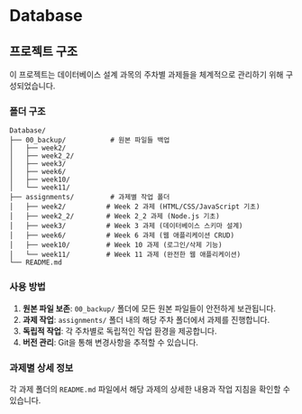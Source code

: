# Database

## 프로젝트 구조

이 프로젝트는 데이터베이스 설계 과목의 주차별 과제들을 체계적으로 관리하기 위해 구성되었습니다.

### 폴더 구조

```
Database/
├── 00_backup/           # 원본 파일들 백업
│   ├── week2/
│   ├── week2_2/
│   ├── week3/
│   ├── week6/
│   ├── week10/
│   └── week11/
├── assignments/         # 과제별 작업 폴더
│   ├── week2/          # Week 2 과제 (HTML/CSS/JavaScript 기초)
│   ├── week2_2/        # Week 2_2 과제 (Node.js 기초)
│   ├── week3/          # Week 3 과제 (데이터베이스 스키마 설계)
│   ├── week6/          # Week 6 과제 (웹 애플리케이션 CRUD)
│   ├── week10/         # Week 10 과제 (로그인/삭제 기능)
│   └── week11/         # Week 11 과제 (완전한 웹 애플리케이션)
└── README.md
```

### 사용 방법

1. **원본 파일 보존**: `00_backup/` 폴더에 모든 원본 파일들이 안전하게 보관됩니다.
2. **과제 작업**: `assignments/` 폴더 내의 해당 주차 폴더에서 과제를 진행합니다.
3. **독립적 작업**: 각 주차별로 독립적인 작업 환경을 제공합니다.
4. **버전 관리**: Git을 통해 변경사항을 추적할 수 있습니다.

### 과제별 상세 정보

각 과제 폴더의 `README.md` 파일에서 해당 과제의 상세한 내용과 작업 지침을 확인할 수 있습니다.
